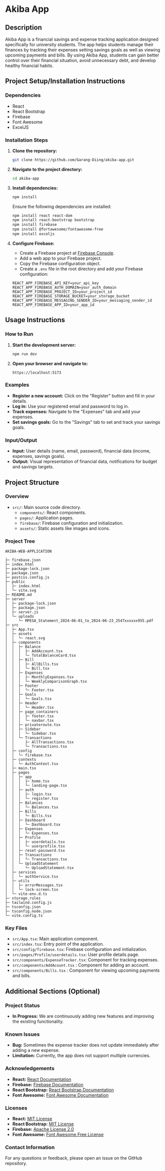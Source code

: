 # Akiba App

## Description
Akiba App is a financial savings and expense tracking application designed specifically for university students. The app helps students manage their finances by tracking their expenses setting savings goals as well as viewing upcoming payments and bills. By using Akiba App, students can gain better control over their financial situation, avoid unnecessary debt, and develop healthy financial habits.

## Project Setup/Installation Instructions

### Dependencies
- React
- React Bootstrap
- Firebase
- Font Awesome
- ExcelJS

### Installation Steps
1. **Clone the repository:**
    ```bash
    git clone https://github.com/Garang-Diing/akiba-app.git
    ```
2. **Navigate to the project directory:**
    ```bash
    cd akiba-app
    ```
3. **Install dependencies:**
    ```bash
    npm install
    ```
    Ensure the following dependencies are installed:
    ```bash
    npm install react react-dom
    npm install react-bootstrap bootstrap
    npm install firebase
    npm install @fortawesome/fontawesome-free
    npm install exceljs
    ```

4. **Configure Firebase:**
   - Create a Firebase project at [Firebase Console](https://console.firebase.google.com/).
   - Add a web app to your Firebase project.
   - Copy the Firebase configuration object.
   - Create a `.env` file in the root directory and add your Firebase configuration:
    ```env
    REACT_APP_FIREBASE_API_KEY=your_api_key
    REACT_APP_FIREBASE_AUTH_DOMAIN=your_auth_domain
    REACT_APP_FIREBASE_PROJECT_ID=your_project_id
    REACT_APP_FIREBASE_STORAGE_BUCKET=your_storage_bucket
    REACT_APP_FIREBASE_MESSAGING_SENDER_ID=your_messaging_sender_id
    REACT_APP_FIREBASE_APP_ID=your_app_id
    ```


## Usage Instructions

### How to Run
1. **Start the development server:**
    ```bash
    npm run dev
    ```
2. **Open your browser and navigate to:**
    ```
    https://localhost:5173
    ```

### Examples
- **Register a new account:** Click on the "Register" button and fill in your details.
- **Log in:** Use your registered email and password to log in.
- **Track expenses:** Navigate to the "Expenses" tab and add your expenses.
- **Set savings goals:** Go to the "Savings" tab to set and track your savings goals.

### Input/Output
- **Input:** User details (name, email, password), financial data (income, expenses, savings goals).
- **Output:** Visual representation of financial data, notifications for budget and savings targets.

## Project Structure

### Overview
- `src/`: Main source code directory.
  - `components/`: React components.
  - `pages/`: Application pages.
  - `firebase/`: Firebase configuration and initialization.
  - `assets/`: Static assets like images and icons.

  

  
### Project Tree
```
AKIBA-WEB-APPLICATION

├─ firebase.json
├─ index.html
├─ package-lock.json
├─ package.json
├─ postcss.config.js
├─ public
│  ├─ index.html
│  └─ vite.svg
├─ README.md
├─ server
│  ├─ package-lock.json
│  ├─ package.json
│  ├─ server.js
│  └─ uploads
│     └─ MPESA_Statement_2024-06-01_to_2024-06-23_2547xxxxxx955.pdf
├─ src
│  ├─ App.tsx
│  ├─ assets
│  │  └─ react.svg
│  ├─ components
│  │  ├─ Balance
│  │  │  ├─ AddAccount.tsx
│  │  │  └─ TotalBalanceCard.tsx
│  │  ├─ Bill
│  │  │  ├─ AllBills.tsx
│  │  │  └─ Bill.tsx
│  │  ├─ Expenses
│  │  │  ├─ MonthlyExpenses.tsx
│  │  │  └─ WeeklyComparisonGraph.tsx
│  │  ├─ Footer
│  │  │  └─ Footer.tsx
│  │  ├─ Goals
│  │  │  └─ Goals.tsx
│  │  ├─ Header
│  │  │  └─ Header.tsx
│  │  ├─ page_containers
│  │  │  ├─ footer.tsx
│  │  │  └─ navbar.tsx
│  │  ├─ privateroute.tsx
│  │  ├─ Sidebar
│  │  │  └─ Sidebar.tsx
│  │  └─ Transactions
│  │     ├─ AllTransactions.tsx
│  │     └─ Transactions.tsx
│  ├─ config
│  │  └─ firebase.tsx
│  ├─ contexts
│  │  └─ AuthContext.tsx
│  ├─ main.tsx
│  ├─ pages
│  │  ├─ app
│  │  │  ├─ home.tsx
│  │  │  └─ landing-page.tsx
│  │  ├─ auth
│  │  │  ├─ login.tsx
│  │  │  └─ register.tsx
│  │  ├─ Balances
│  │  │  └─ Balances.tsx
│  │  ├─ Bills
│  │  │  └─ Bills.tsx
│  │  ├─ Dashboard
│  │  │  └─ Dashboard.tsx
│  │  ├─ Expenses
│  │  │  └─ Expenses.tsx
│  │  ├─ Profile
│  │  │  ├─ userdetails.tsx
│  │  │  └─ userprofile.tsx
│  │  ├─ reset-password.tsx
│  │  ├─ Transactions
│  │  │  └─ Transactions.tsx
│  │  └─ UploadStatement
│  │     └─ UploadStatement.tsx
│  ├─ services
│  │  └─ authService.tsx
│  ├─ utils
│  │  ├─ errorMessages.tsx
│  │  └─ lock-screen.tsx
│  └─ vite-env.d.ts
├─ storage.rules
├─ tailwind.config.js
├─ tsconfig.json
├─ tsconfig.node.json
└─ vite.config.ts

```

### Key Files
- `src/App.tsx`: Main application component.
- `src/index.tsx`: Entry point of the application.
- `src/config/firebase.tsx`: Firebase configuration and initialization.
- `src/pages/Profile/userdetails.tsx`: User profile details page.
- `src/components/ExpenseTracker.tsx`: Component for tracking expenses.
- `src/components/AddAcount.tsx` : Component for adding an account.
- `src/components/Bills.tsx` : Component for viewing upcoming payments and bills.

## Additional Sections (Optional)

### Project Status
- **In Progress:** We are continuously adding new features and improving the existing functionality.

### Known Issues
- **Bug:** Sometimes the expense tracker does not update immediately after adding a new expense.
- **Limitation:** Currently, the app does not support multiple currencies.

### Acknowledgements
- **React:** [React Documentation](https://reactjs.org/docs/getting-started.html)
- **Firebase:** [Firebase Documentation](https://firebase.google.com/docs)
- **React Bootstrap:** [React Bootstrap Documentation](https://react-bootstrap.github.io/getting-started/introduction/)
- **Font Awesome:** [Font Awesome Documentation](https://fontawesome.com/)

### Licenses
- **React:** [MIT License](https://github.com/facebook/react/blob/main/LICENSE)
- **React Bootstrap:** [MIT License](https://github.com/react-bootstrap/react-bootstrap/blob/master/LICENSE)
- **Firebase:** [Apache License 2.0](https://github.com/firebase/firebase-js-sdk/blob/master/LICENSE)
- **Font Awesome:** [Font Awesome Free License](https://fontawesome.com/license/free)

### Contact Information
For any questions or feedback, please open an issue on the GitHub repository.

